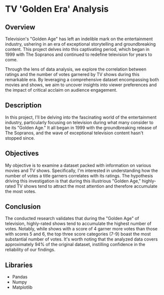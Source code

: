 # TV 'Golden Era' Analysis

## Overview 
Television's "Golden Age" has left an indelible mark on the entertainment industry, ushering in an era of exceptional storytelling and groundbreaking content. This project delves into this captivating period, which began in 1999 with The Sopranos and continued to redefine television for years to come.

Through the lens of data analysis, we explore the correlation between ratings and the number of votes garnered by TV shows during this remarkable era. By leveraging a comprehensive dataset encompassing both movies and shows, we aim to uncover insights into viewer preferences and the impact of critical acclaim on audience engagement.

## Description
In this project, I'll be delving into the fascinating world of the entertainment industry, particularly focusing on television during what many consider to be its "Golden Age." It all began in 1999 with the groundbreaking release of The Sopranos, and the wave of exceptional television content hasn't stopped since.

## Objectives
My objective is to examine a dataset packed with information on various movies and TV shows. Specifically, I'm interested in understanding how the number of votes a title garners correlates with its ratings. The hypothesis driving this investigation is that during this illustrious "Golden Age," highly-rated TV shows tend to attract the most attention and therefore accumulate the most votes.

## Conclusion
The conducted research validates that during the "Golden Age" of television, highly-rated shows tend to accumulate the highest number of votes. Notably, while shows with a score of 4 garner more votes than those with scores 5 and 6, the top three score categories (7-9) boast the most substantial number of votes. It's worth noting that the analyzed data covers approximately 94% of the original dataset, instilling confidence in the reliability of our findings.

## Libraries
* Pandas
* Numpy
* Matplotlib